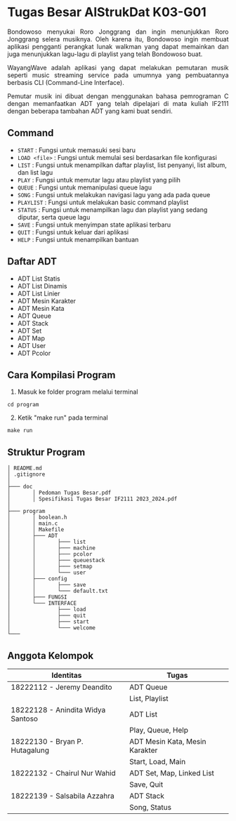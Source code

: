 # Tugas Besar AlStrukDat K03-G01

<p align="justify"> Bondowoso menyukai Roro Jonggrang dan ingin menunjukkan Roro Jonggrang selera musiknya. Oleh karena itu, Bondowoso ingin membuat aplikasi pengganti perangkat lunak walkman yang  dapat memainkan dan juga menunjukkan lagu-lagu di playlist yang telah Bondowoso buat. </p>

<p align="justify"> WayangWave adalah aplikasi yang dapat melakukan pemutaran musik seperti music streaming service pada umumnya yang pembuatannya berbasis CLI (Command-Line Interface). </p>

<p align="justify"> Pemutar musik ini dibuat dengan menggunakan bahasa pemrograman C dengan memanfaatkan ADT yang telah dipelajari di mata kuliah IF2111 dengan beberapa tambahan ADT yang kami buat sendiri.  </p>

## Command
* `START` : Fungsi untuk memasuki sesi baru
* `LOAD <file>` : Fungsi untuk memulai sesi berdasarkan file konfigurasi
* `LIST` : Fungsi untuk menampilkan daftar playlist, list penyanyi, list album, dan list lagu
* `PLAY` : Fungsi untuk memutar lagu atau playlist yang pilih 
* `QUEUE` : Fungsi untuk memanipulasi queue lagu
* `SONG` : Fungsi untuk melakukan navigasi lagu yang ada pada queue
* `PLAYLIST` : Fungsi untuk melakukan basic command playlist
* `STATUS` : Fungsi untuk menampilkan lagu dan playlist yang sedang diputar, serta queue lagu
* `SAVE` : Fungsi untuk menyimpan state aplikasi terbaru
* `QUIT` : Fungsi untuk keluar dari aplikasi
* `HELP` : Fungsi untuk menampilkan bantuan

## Daftar ADT
* ADT List Statis
* ADT List Dinamis
* ADT List Linier
* ADT Mesin Karakter
* ADT Mesin Kata
* ADT Queue
* ADT Stack
* ADT Set
* ADT Map
* ADT User
* ADT Pcolor

## Cara Kompilasi Program
1. Masuk ke folder program melalui terminal
```
cd program
```
2. Ketik "make run" pada terminal
```
make run
```

## Struktur Program
```
│ README.md
│ .gitignore
│
├─── doc
│       │ Pedoman Tugas Besar.pdf
│       │ Spesifikasi Tugas Besar IF2111 2023_2024.pdf
│
├─── program
│       │ boolean.h
│       │ main.c
│       │ Makefile
│       ├─── ADT
│       │       ├─── list
│       │       ├─── machine
│       │       ├─── pcolor
│       │       ├─── queuestack
│       │       ├─── setmap
│       │       └─── user
│       ├─── config
│       │       ├─── save
│       │       └─── default.txt
│       ├─── FUNGSI
│       └─── INTERFACE
│               ├─── load
│               ├─── quit
│               ├─── start
│               └─── welcome
└───    

```

## Anggota Kelompok
| Identitas                          | Tugas |
| -----------------------------------|-----------------|
| 18222112 - Jeremy Deandito         | ADT Queue       |
|                                    | List, Playlist  |
| 18222128 - Anindita Widya Santoso  | ADT List        |
|                                    | Play, Queue, Help|
| 18222130 - Bryan P. Hutagalung     | ADT Mesin Kata, Mesin Karakter |
|                                    | Start, Load, Main |
| 18222132 - Chairul Nur Wahid       | ADT Set, Map, Linked List |
|                                    | Save, Quit  |
| 18222139 - Salsabila Azzahra       | ADT Stack |
|                                    | Song, Status |